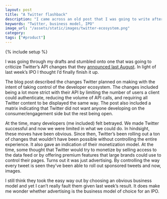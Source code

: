 ```yaml
---
layout: post
title: "A Twitter flashback"
description: "I came across an old post that I was going to write after reading Twitter's API changes last August. Amazing what becomes obvious in hindsight."
keywords: "Twitter, business model, IPO"
image_url: "/assets/static/images/twitter-ecosystem.png"
category:
tags: ["#product"]
---
```

{% include setup %}

<amp-img src="{{ IMG_PATH }}twitter-ecosystem.png" alt="The Twitter ecosystem"  width="624" height="379" layout="responsive"></amp-img>

I was going through my drafts and stumbled onto one that was going to criticize Twitter’s API changes that they <a href="https://dev.twitter.com/blog/changes-coming-to-twitter-api" target="_blank">announced last August</a>. In light of last week’s IPO I thought I’d finally finish it up.

The blog post described the changes Twitter planned on making with the intent of taking control of the developer ecosystem. The changes included being a lot more strict with their API by limiting the number of users a client could authenticate, reducing the volume of API calls, and requiring all Twitter content to be displayed the same way. The post also included a matrix indicating that Twitter did not want anyone developing on the consumer/engagement side but the rest being open.

At the time, many developers (me included) felt betrayed. We made Twitter successful and now we were limited in what we could do. In hindsight, these moves have been obvious. Since then, Twitter’s been rolling out a ton of changes that wouldn’t have been possible without controlling the entire experience. It also gave an indication of their monetization model. At the time, some thought that Twitter would try to monetize by selling access to the data feed or by offering premium features that large brands could use to control their pages. Turns out it was just advertising. By controlling the way every tweet is seen they’ve been able to roll out sponsored tweets and now, images.

I still think they took the easy way out by choosing an obvious business model and yet I can’t really fault them given last week’s result. It does make me wonder whether advertising is the business model of choice for an IPO.